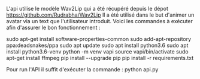 L'api utilise le modèle Wav2Lip qui a été récupéré depuis le dépot https://github.com/Rudrabha/Wav2Lip
Il a été utilisé dans le but d'animer un avatar via un text que l'utilisateur introduit.
Voici les commandes à exécuter afin d'assurer le bon fonctionnement : 

sudo apt-get install software-properties-common
sudo add-apt-repository ppa:deadsnakes/ppa
sudo apt update
sudo apt install python3.6
sudo apt install python3.6-venv
python -m venv vapi
source vapi/bin/activate
sudo apt-get install ffmpeg
pip install --upgrade pip
pip install -r requirements.txt

Pour run l'API il suffit d'exécuter la commande : 
python api.py